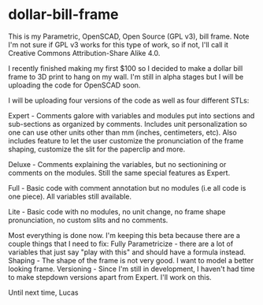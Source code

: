 dollar-bill-frame
=================

This is my Parametric, OpenSCAD, Open Source (GPL v3), bill frame. Note I'm not sure if GPL v3 works for this type of work, so if not, I'll call it Creative Commons Attribution-Share Alike 4.0. 

I recently finished making my first $100 so I decided to make a dollar bill frame to 3D print to hang on my wall. I'm still in alpha stages but I will be uploading the code for OpenSCAD soon. 

I will be uploading four versions of the code as well as four different STLs:

Expert - Comments galore with variables and modules put into sections and sub-sections as organized by comments. Includes unit personalization so one can use other units other than mm (inches, centimeters, etc). Also includes feature to let the user customize the pronunciation of the frame shaping, customize the slit for the paperclip and more.
  
Deluxe - Comments explaining the variables, but no sectionining or comments on the modules. Still the same special features as Expert.

Full - Basic code with comment annotation but no modules (i.e all code is one piece). All variables still available.

Lite - Basic code with no modules, no unit change, no frame shape pronunciation, no custom slits and no comments. 

Most everything is done now. I'm keeping this beta because there are a couple things that I need to fix:
Fully Parametricize - there are a lot of variables that just say "play with this" and should have a formula instead.
Shaping - The shape of the frame is not very good. I want to model a better looking frame. 
Versioning - Since I'm still in development, I haven't had time to make stepdown versions apart from Expert. I'll work on this. 

Until next time,
Lucas
  





